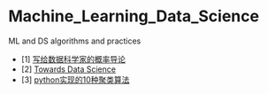 # Machine_Learning_Data_Science
ML and DS algorithms and practices
- [1] [写给数据科学家的概率导论](https://probability4datascience.com/)
- [2] [Towards Data Science](https://towardsdatascience.com/)
- [3] [python实现的10种聚类算法](https://machinelearningmastery.com/clustering-algorithms-with-python/)
